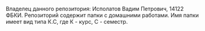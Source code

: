 Владелец данного репозитория: Исполатов Вадим Петрович, 14122 ФБКИ.
Репозиторий содержит папки с домашними работами. Имя папки имеет вид типа К.С, где К - курс, С - семестр.
